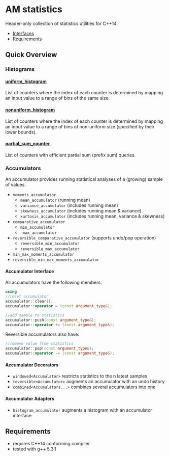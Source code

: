 AM statistics
==========

Header-only collection of statistics utilities for C++14.

- [Interfaces](#interfaces)
- [Requirements](#requirements)




## Quick Overview



### Histograms

#### [uniform\_histogram](#uniform-histogram)
List of counters where the index of each counter is determined by mapping an input value to a range of bins of the same size.

#### [nonuniform\_histogram](#non-uniform-histogram)
List of counters where the index of each counter is determined by mapping an input value to a range of bins of non-uniform size (specified by their lower bounds).

#### [partial\_sum\_counter](#partial-sum-counter)
List of counters with efficient partial sum (prefix sum) queries.



### Accumulators
An accumulator provides running statistical analyses of a (growing) sample of values.

 - ```moments_accumulator```
     - ```mean_accumulator```      (running mean)
     - ```variance_accumulator```  (includes running mean)
     - ```skewness_accumulator```  (includes running mean & variance)
     - ```kurtosis_accumulator```  (includes running mean, variance & skewness)
 - ```comparative_accumulator```
     - ```min_accumulator```
     - ``` max_accumulator```
 - ```reversible_comparative_accumulator``` (supports undo/pop operation)
     - ```reversible_min_accumulator```
     - ```reversible_max_accumulator```
 - ```min_max_moments_accumulator```
 - ```reversible_min_max_moments_accumulator```


#### Accumulator Interface

All accumulators have the following members:
```cpp
using 
//reset accumulator
accumulator::clear();
accumulator::operator = (const argument_type&);

//add sample to statistics
accumulator::push(const argument_type&);
accumulator::operator += (const argument_type&);
```

Reversible accumulators also have:
```cpp
//remove value from statistics
accumulator::pop(const argument_type&);
accumulator::operator -= (const argument_type&);
```

#### Accumulator Decorators
 - ```windowed<Accumulator>```  restricts statistics to the n latest samples
 - ```reversible<Accumulator>``` augments an accumulator with an undo history  
 - ```combined<Accumulators...>``` combines several accumulators into one
 
#### Accumulator Adapters
 - ```histogram_accumulator``` augments a histogram with an accumulator interface 
 



## Requirements
  - requires C++14 conforming compiler
  - tested with g++ 5.3.1

